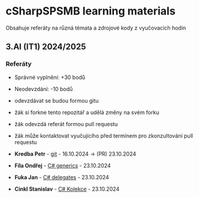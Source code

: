 # cSharpSPSMB learning materials 

Obsahuje referáty na různá témata a zdrojové kody z vyučovacích hodin

## 3.AI (IT1) 2024/2025

### Referáty

- Správné vyplnění: +30 bodů
- Neodevzdání: -10 bodů
- odevzdávat se budou formou gitu
- žák si forkne tento repozitář a udělá změny na svém forku
- žák odevzdá referát formou pull requestu
- žák může kontaktovat vyučujícího před termínem pro zkonzultování pull requestu

- **Kredba Petr** - [git](materials/git.md) - 16.10.2024 -> (PR) 23.10.2024
- **Fíla Ondřej** - [C# generics](materials/cSharp/generics.md) - 23.10.2024
- **Fuka Jan** - [C# delegates](materials/cSharp/delegates.md) - 23.10.2024
- **Cinkl Stanislav** - [C# Kolekce](materilas/cSharp/collections.md) - 23.10.2024